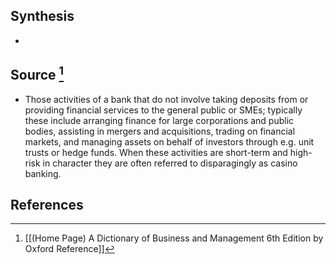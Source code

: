 ## Synthesis
- 
## Source [^1]
- Those activities of a bank that do not involve taking deposits from or providing financial services to the general public or SMEs; typically these include arranging finance for large corporations and public bodies, assisting in mergers and acquisitions, trading on financial markets, and managing assets on behalf of investors through e.g. unit trusts or hedge funds. When these activities are short-term and high-risk in character they are often referred to disparagingly as casino banking.
## References

[^1]: [[(Home Page) A Dictionary of Business and Management 6th Edition by Oxford Reference]]